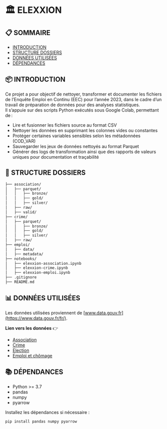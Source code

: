 # 🏛️ ELEXXION

## 📋 SOMMAIRE

- [INTRODUCTION](#-introduction)  
- [STRUCTURE DOSSIERS](#-structure-dossiers)  
- [DONNÉES UTILISÉES](#-données-utilisées)  
- [DÉPENDANCES](#-dépendances)  

## 📦 INTRODUCTION

Ce projet a pour objectif de nettoyer, transformer et documenter les fichiers de l’Enquête Emploi en Continu (EEC) pour l’année 2023, dans le cadre d’un travail de préparation de données pour des analyses statistiques.  
Il s’appuie sur des scripts Python exécutés sous Google Colab, permettant de :  

- Lire et fusionner les fichiers source au format CSV
- Nettoyer les données en supprimant les colonnes vides ou constantes
- Protéger certaines variables sensibles selon les métadonnées (COD_VAR)
- Sauvegarder les jeux de données nettoyés au format Parquet
- Générer des logs de transformation ainsi que des rapports de valeurs uniques pour documentation et traçabilité

## 📂 STRUCTURE DOSSIERS

```bash
├── association/
│   ├── parquet/
│   │   ├── bronze/
│   │   ├── gold/
│   │   ├── silver/
│   ├── raw/
│   ├── valid/
├── crime/
│   ├── parquet/
│   │   ├── bronze/
│   │   ├── gold/
│   │   ├── silver/
│   ├── raw/
├── emploi/
│   ├── data/
│   ├── metadata/
├── notebooks/
│   ├── elexxion-association.ipynb
│   ├── elexxion-crime.ipynb
│   ├── elexxion-emploi.ipynb
├── .gitignore
├── README.md
```

## 📊 DONNÉES UTILISÉES

Les données utilisées proviennent de [www.data.gouv.fr](https://www.data.gouv.fr/fr/).  

**Lien vers les données** 👉  

- [Association](https://www.data.gouv.fr/fr/datasets/repertoire-national-des-associations/)  
- [Crime](https://www.data.gouv.fr/fr/datasets/bases-statistiques-communale-departementale-et-regionale-de-la-delinquance-enregistree-par-la-police-et-la-gendarmerie-nationales/)  
- [Election](https://www.data.gouv.fr/fr/datasets/?q=election)  
- [Emploi et chômage](https://www.data.gouv.fr/fr/datasets/activite-emploi-et-chomage-enquete-emploi-en-continu/)  

## 📚 DÉPENDANCES

- Python >= 3.7
- pandas
- numpy
- pyarrow

Installez les dépendances si nécessaire :

```bash
pip install pandas numpy pyarrow
```
